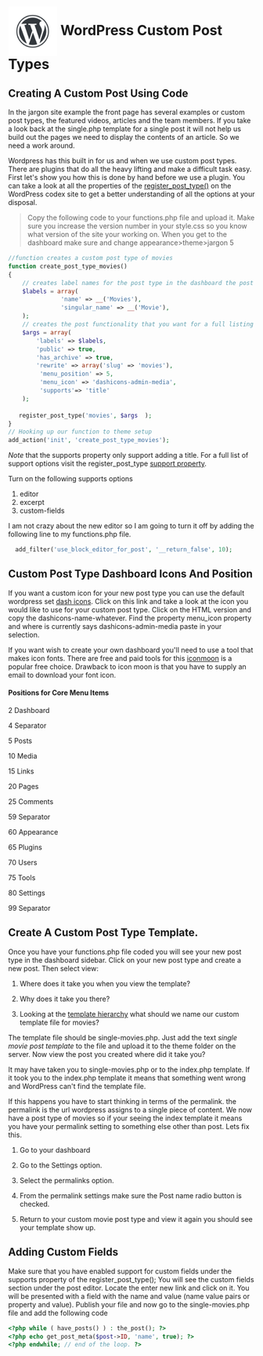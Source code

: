 # <img src="./assets/images/wordpress-water-mark.png" width="100" align="center"> WordPress Custom Post Types

## Creating A Custom Post Using Code

In the jargon site example the front page has several examples or custom post types, the featured videos, articles and the team members. If you take a look back at the single.php template for a single post it will not help us build out the pages we need to display the contents of an article. So we need a work around.

Wordpress has this built in for us and when we use custom post types. There are plugins that do all the heavy lifting and make a difficult task easy. First let's show you how this is done by hand before we use a plugin. You can take a look at all the properties of the [register_post_type()](https://codex.wordpress.org/Function_Reference/register_post_type) on the WordPress codex site to get a better understanding of all the options at your disposal.

> Copy the following code to your functions.php file and upload it. Make sure you increase the version number in your style.css so you know what version of the site your working on. When you get to the dashboard make sure and change appearance>theme>jargon 5

```php
//function creates a custom post type of movies
function create_post_type_movies()
{
    // creates label names for the post type in the dashboard the post panel and in the toolbar.
    $labels = array(
               'name' => __('Movies'),
               'singular_name' => __('Movie'),
    );
    // creates the post functionality that you want for a full listing see the link attached above
    $args = array(
        'labels' => $labels,
        'public' => true,
        'has_archive' => true,
        'rewrite' => array('slug' => 'movies'),
         'menu_position' => 5,
         'menu_icon' => 'dashicons-admin-media',
         'supports'=> 'title'
    );

   register_post_type('movies', $args  );
}
// Hooking up our function to theme setup
add_action('init', 'create_post_type_movies');

```

_Note_ that the supports property only support adding a title. For a full list of support options visit the register_post_type [support property](https://codex.wordpress.org/Function_Reference/register_post_type#supports).

Turn on the following supports options

1. editor
1. excerpt
1. custom-fields

I am not crazy about the new editor so I am going to turn it off by adding the following line to my functions.php file.

```php
  add_filter('use_block_editor_for_post', '__return_false', 10);

```

## Custom Post Type Dashboard Icons And Position

If you want a custom icon for your new post type you can use the default wordpress set [dash icons](https://developer.wordpress.org/resource/dashicons/#media-document). Click on this link and take a look at the icon you would like to use for your custom post type. Click on the HTML version and copy the dashicons-name-whatever. Find the property menu_icon property and where is currently says dashicons-admin-media paste in your selection.

If you want wish to create your own dashboard you'll need to use a tool that makes icon fonts. There are free and paid tools for this [iconmoon](https://icomoon.io/#home/) is a popular free choice. Drawback to icon moon is that you have to supply an email to download your font icon.

#### Positions for Core Menu Items

2 Dashboard

4 Separator

5 Posts

10 Media

15 Links

20 Pages

25 Comments

59 Separator

60 Appearance

65 Plugins

70 Users

75 Tools

80 Settings

99 Separator

## Create A Custom Post Type Template.

Once you have your functions.php file coded you will see your new post type in the dashboard sidebar. Click on your new post type and create a new post. Then select view:

1. Where does it take you when you view the template?

1. Why does it take you there?

1. Looking at the [template hierarchy](https://developer.wordpress.org/themes/basics/template-hierarchy/) what should we name our custom template file for movies?

The template file should be single-movies.php. Just add the text _single movie post template_ to the file and upload it to the theme folder on the server. Now view the post you created where did it take you?

It may have taken you to single-movies.php or to the index.php template. If it took you to the index.php template it means that something went wrong and WordPress can't find the template file.

If this happens you have to start thinking in terms of the permalink. the permalink is the url wordpress assigns to a single piece of content. We now have a post type of movies so if your seeing the index template it means you have your permalink setting to something else other than post. Lets fix this.

1. Go to your dashboard

1. Go to the Settings option.

1. Select the permalinks option.

1. From the permalink settings make sure the Post name radio button is checked.

1. Return to your custom movie post type and view it again you should see your template show up.

## Adding Custom Fields

Make sure that you have enabled support for custom fields under the supports property of the register_post_type(); You will see the custom fields section under the post editor. Locate the enter new link and click on it. You will be presented with a field with the name and value (name value pairs or property and value). Publish your file and now go to the single-movies.php
file and add the following code

```php
<?php while ( have_posts() ) : the_post(); ?>
<?php echo get_post_meta($post->ID, 'name', true); ?>
<?php endwhile; // end of the loop. ?>

```
